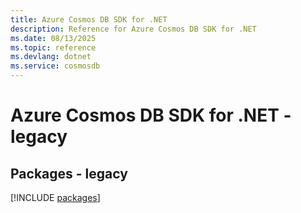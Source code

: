 ```yaml
---
title: Azure Cosmos DB SDK for .NET
description: Reference for Azure Cosmos DB SDK for .NET
ms.date: 08/13/2025
ms.topic: reference
ms.devlang: dotnet
ms.service: cosmosdb
---
```

# Azure Cosmos DB SDK for .NET - legacy
## Packages - legacy
[!INCLUDE [packages](cosmos-db-index.md)]